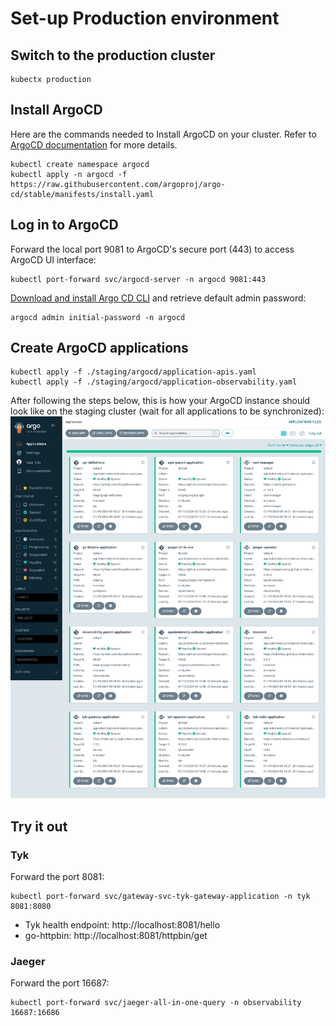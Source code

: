 # Set-up Production environment

## Switch to the production cluster

```
kubectx production
```

## Install ArgoCD

Here are the commands needed to Install ArgoCD on your cluster. Refer to [ArgoCD documentation](https://argo-cd.readthedocs.io/en/stable/getting_started/) for more details. 

```
kubectl create namespace argocd
kubectl apply -n argocd -f https://raw.githubusercontent.com/argoproj/argo-cd/stable/manifests/install.yaml
```

## Log in to ArgoCD

Forward the local port 9081 to ArgoCD's secure port (443) to access ArgoCD UI interface:

```
kubectl port-forward svc/argocd-server -n argocd 9081:443
```

[Download and install Argo CD CLI](https://argo-cd.readthedocs.io/en/stable/getting_started/#2-download-argo-cd-cli) and retrieve default admin password:

```
argocd admin initial-password -n argocd
```


## Create ArgoCD applications

```
kubectl apply -f ./staging/argocd/application-apis.yaml
kubectl apply -f ./staging/argocd/application-observability.yaml
```

After following the steps below, this is how your ArgoCD instance should look like on the staging cluster (wait for all applications to be synchronized): 
![ArgoCD in staging](./../images/APIOps-Staging-Argo-CD.png)

## Try it out

### Tyk

Forward the port 8081:

```
kubectl port-forward svc/gateway-svc-tyk-gateway-application -n tyk 8081:8080
```

* Tyk health endpoint: http://localhost:8081/hello
* go-httpbin: http://localhost:8081/httpbin/get

### Jaeger

Forward the port 16687:

```
kubectl port-forward svc/jaeger-all-in-one-query -n observability 16687:16686
```
